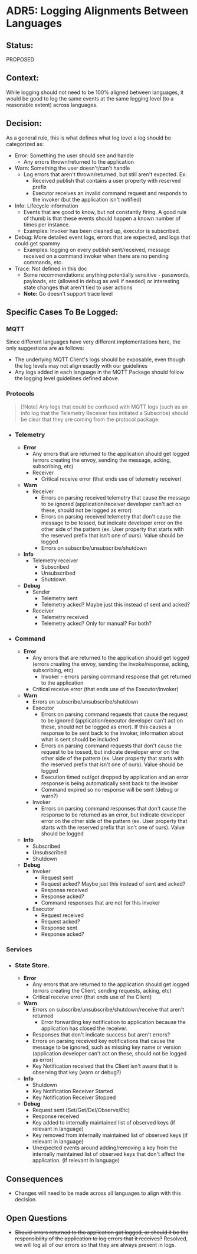 # ADR5: Logging Alignments Between Languages

## Status: 

PROPOSED

## Context: 

While logging should not need to be 100% aligned between languages, it would be good to log the same events at the same logging level (to a reasonable extent) across languages.

## Decision: 

As a general rule, this is what defines what log level a log should be categorized as:
- Error: Something the user should see and handle
  - Any errors thrown/returned to the application
- Warn: Something the user doesn't/can't handle
  - Log errors that aren't thrown/returned, but still aren't expected. Ex:
    - Received publish that contains a user property with reserved prefix
    - Executor receives an invalid command request and responds to the invoker (but the application isn't notified)  
- Info: Lifecycle information
  - Events that are good to know, but not constantly firing. A good rule of thumb is that these events should happen a known number of times per instance.
  - Examples: Invoker has been cleaned up, executor is subscribed.
- Debug: More detailed event logs, errors that are expected, and logs that could get spammy
  - Examples: logging on every publish sent/received, message received on a command invoker when there are no pending commands, etc.
- Trace: Not defined in this doc
  - Some recommendations: anything potentially sensitive - passwords, payloads, etc (allowed in debug as well if needed) or interesting state changes that aren't tied to user actions
  - **Note:** Go doesn't support trace level

## Specific Cases To Be Logged:
### MQTT

Since different languages have very different implementations here, the only suggestions are as follows:
- The underlying MQTT Client's logs should be exposable, even though the log levels may not align exactly with our guidelines
- Any logs added in each language in the MQTT Package should follow the logging level guidelines defined above.

### Protocols
  > [!Note] Any logs that could be confused with MQTT logs (such as an info log that the Telemetry Receiver has initiated a Subscribe) should be clear that they are coming from the protocol package.

  - ### Telemetry
    - **Error**
      - Any errors that are returned to the application should get logged (errors creating the envoy, sending the message, acking, subscribing, etc)
      - Receiver
        - Critical receive error (that ends use of telemetry receiver)
    - **Warn**
      - Receiver
        - Errors on parsing received telemetry that cause the message to be ignored (application/receiver developer can't act on these, should not be logged as error)
        - Errors on parsing received telemetry that don't cause the message to be tossed, but indicate developer error on the other side of the pattern (ex. User property that starts with the reserved prefix that isn't one of ours). Value should be logged
        - Errors on subscribe/unsubscribe/shutdown
    - **Info**
      - Telemetry receiver
        - Subscribed
        - Unsubscribed
        - Shutdown
    - **Debug**
      - Sender
        - Telemetry sent
        - Telemetry acked? Maybe just this instead of sent and acked?
      - Receiver
        - Telemetry received
        - Telemetry acked? Only for manual? For both?
  - ### Command
    - **Error**
      - Any errors that are returned to the application should get logged (errors creating the envoy, sending the invoke/response, acking, subscribing, etc)
        - Invoker - errors parsing command response that get returned to the application
      - Critical receive error (that ends use of the Executor/invoker)
    - **Warn**
      - Errors on subscribe/unsubscribe/shutdown
      - Executor
        - Errors on parsing command requests that cause the request to be ignored (application/executor developer can't act on these, should not be logged as error). If this causes a response to be sent back to the invoker, information about what is sent should be included
        - Errors on parsing  command requests that don't cause the request to be tossed, but indicate developer error on the other side of the pattern (ex. User property that starts with the reserved prefix that isn't one of ours). Value should be logged
        - Execution timed out/got dropped by application and an error response is being automatically sent back to the invoker
        - Command expired so no response will be sent (debug or warn?)
      - Invoker
        - Errors on parsing  command responses that don't cause the response to be returned as an error, but indicate developer error on the other side of the pattern (ex. User property that starts with the reserved prefix that isn't one of ours). Value should be logged
    - **Info**
      - Subscribed
      - Unsubscribed
      - Shutdown
    - **Debug**
      - Invoker
        - Request sent
        - Request acked? Maybe just this instead of sent and acked?
        - Response received
        - Response acked?
        - Command responses that are not for this invoker
      - Executor
        - Request received
        - Request acked?
        - Response sent
        - Response acked?
  
### Services
- ### State Store.
    - **Error**
      - Any errors that are returned to the application should get logged (errors creating the Client, sending requests, acking, etc)
      - Critical receive error (that ends use of the Client)
    - **Warn**
      - Errors on subscribe/unsubscribe/shutdown/receive that aren't returned
        - Error forwarding key notification to application because the application has closed the receiver.
      - Responses that don't indicate success but aren't errors?
      - Errors on parsing received key notifications that cause the message to be ignored, such as missing key name or version (application developer can't act on these, should not be logged as error)
      - Key Notification received that the Client isn't aware that it is observing that key (warn or debug?)
    - **Info**
      - Shutdown
      - Key Notification Receiver Started
      - Key Notification Receiver Stopped
    - **Debug**
      - Request sent (Set/Get/Del/Observe/Etc)
      - Response received
      - Key added to internally maintained list of observed keys (if relevant in language)
      - Key removed from internally maintained list of observed keys (if relevant in language)
      - Unexpected events around adding/removing a key from the internally maintained list of observed keys that don't affect the application. (if relevant in language)

## Consequences

-   Changes will need to be made across all languages to align with this decision.

## Open Questions

-   ~~Should errors returned to the application get logged, or should it be the responsibility of the application to log errors that it receives?~~ Resolved, we will log all of our errors so that they are always present in logs.

